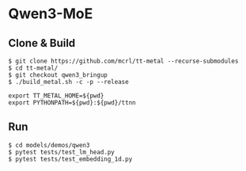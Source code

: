 # Qwen3-MoE

## Clone & Build

```
$ git clone https://github.com/mcrl/tt-metal --recurse-submodules
$ cd tt-metal/
$ git checkout qwen3_bringup
$ ./build_metal.sh -c -p --release

export TT_METAL_HOME=${pwd}
export PYTHONPATH=${pwd}:${pwd}/ttnn
```

## Run

```
$ cd models/demos/qwen3
$ pytest tests/test_lm_head.py
$ pytest tests/test_embedding_1d.py
```